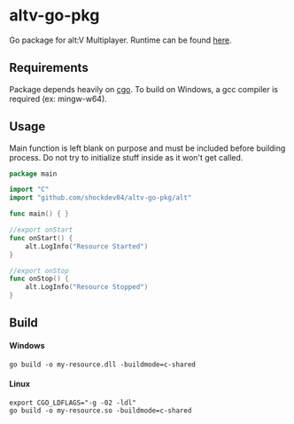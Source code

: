 # altv-go-pkg
Go package for alt:V Multiplayer.
Runtime can be found [here](https://github.com/shockdev04/altv-go-module).

## Requirements
Package depends heavily on [cgo](https://pkg.go.dev/cmd/cgo).
To build on Windows, a gcc compiler is required (ex: mingw-w64).

## Usage
Main function is left blank on purpose and must be included before building process. 
Do not try to initialize stuff inside as it won't get called.
```go
package main

import "C"
import "github.com/shockdev04/altv-go-pkg/alt"

func main() { }

//export onStart
func onStart() {
	alt.LogInfo("Resource Started")
}

//export onStop
func onStop() {
	alt.LogInfo("Resource Stopped")
}
```

## Build
#### Windows
```
go build -o my-resource.dll -buildmode=c-shared
```

#### Linux
```
export CGO_LDFLAGS="-g -02 -ldl"
go build -o my-resource.so -buildmode=c-shared
```